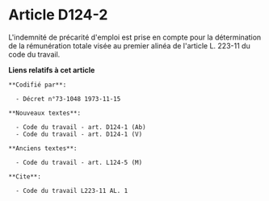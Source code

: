 # Article D124-2

L'indemnité de précarité d'emploi est prise en compte pour la détermination de la rémunération totale visée au premier alinéa
de l'article L. 223-11 du code du travail.

**Liens relatifs à cet article**

	**Codifié par**:

	  - Décret n°73-1048 1973-11-15

	**Nouveaux textes**:

	  - Code du travail - art. D124-1 (Ab)
	  - Code du travail - art. D124-1 (V)

	**Anciens textes**:

	  - Code du travail - art. L124-5 (M)

	**Cite**:

	  - Code du travail L223-11 AL. 1
